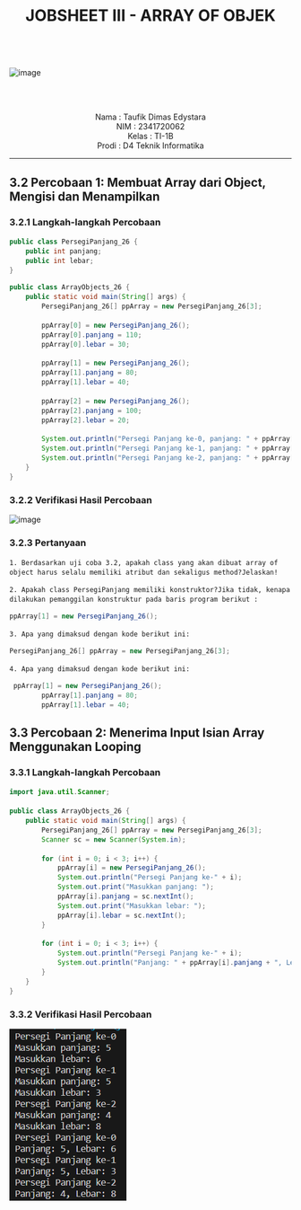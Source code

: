 # <p align="center">JOBSHEET III - ARRAY OF OBJEK</p>

<br><br>

<p align="center">
 
![image](https://github.com/taufikdimas/Algoritma-dan-Struktur-Data/assets/143729231/82948574-8b73-4e17-be0a-4fd3d9c857bf)



</p>

<br><br>

<p align="center">
    Nama : Taufik Dimas Edystara <br>
    NIM : 2341720062 <br>
    Kelas : TI-1B <br>
    Prodi : D4 Teknik Informatika
</p>

***

## **3.2 Percobaan 1: Membuat Array dari Object, Mengisi dan Menampilkan**
### **3.2.1 Langkah-langkah Percobaan**
```java
public class PersegiPanjang_26 {
    public int panjang;
    public int lebar;
}
```
```java
public class ArrayObjects_26 {
    public static void main(String[] args) {
        PersegiPanjang_26[] ppArray = new PersegiPanjang_26[3];

        ppArray[0] = new PersegiPanjang_26();
        ppArray[0].panjang = 110;
        ppArray[0].lebar = 30;

        ppArray[1] = new PersegiPanjang_26();
        ppArray[1].panjang = 80;
        ppArray[1].lebar = 40;

        ppArray[2] = new PersegiPanjang_26();
        ppArray[2].panjang = 100;
        ppArray[2].lebar = 20;

        System.out.println("Persegi Panjang ke-0, panjang: " + ppArray[0].panjang + ", lebar: " + ppArray[0].lebar);
        System.out.println("Persegi Panjang ke-1, panjang: " + ppArray[1].panjang + ", lebar: " + ppArray[1].lebar);
        System.out.println("Persegi Panjang ke-2, panjang: " + ppArray[2].panjang + ", lebar: " + ppArray[2].lebar);
    }
}
```
### **3.2.2 Verifikasi Hasil Percobaan**
![image](https://github.com/taufikdimas/Algoritma-dan-Struktur-Data/assets/143729231/560841d9-510f-406f-9d6b-593b3b527a48)

### **3.2.3 Pertanyaan**
```1. Berdasarkan uji coba 3.2, apakah class yang akan dibuat array of object harus selalu memiliki atribut dan sekaligus method?Jelaskan!```<br>

```2. Apakah class PersegiPanjang memiliki konstruktor?Jika tidak, kenapa dilakukan pemanggilan konstruktur pada baris program berikut :```
``` java
ppArray[1] = new PersegiPanjang_26();
```

```3. Apa yang dimaksud dengan kode berikut ini:```
``` java
PersegiPanjang_26[] ppArray = new PersegiPanjang_26[3];
```

```4. Apa yang dimaksud dengan kode berikut ini:```<br>
```java
 ppArray[1] = new PersegiPanjang_26();
        ppArray[1].panjang = 80;
        ppArray[1].lebar = 40;
```

## **3.3 Percobaan 2: Menerima Input Isian Array Menggunakan Looping**
### **3.3.1 Langkah-langkah Percobaan**
``` java
import java.util.Scanner;

public class ArrayObjects_26 {
    public static void main(String[] args) {
        PersegiPanjang_26[] ppArray = new PersegiPanjang_26[3];
        Scanner sc = new Scanner(System.in);

        for (int i = 0; i < 3; i++) {
            ppArray[i] = new PersegiPanjang_26();
            System.out.println("Persegi Panjang ke-" + i);
            System.out.print("Masukkan panjang: ");
            ppArray[i].panjang = sc.nextInt();
            System.out.print("Masukkan lebar: ");
            ppArray[i].lebar = sc.nextInt();
        }

        for (int i = 0; i < 3; i++) {
            System.out.println("Persegi Panjang ke-" + i);
            System.out.println("Panjang: " + ppArray[i].panjang + ", Lebar: " + ppArray[i].lebar);
        }
    }
}
```
### **3.3.2 Verifikasi Hasil Percobaan**
![alt text](image.png)

